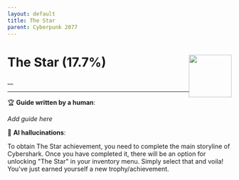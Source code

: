 ```yaml
---
layout: default
title: The Star
parent: Cyberpunk 2077
---
```


# The Star (17.7%) <img style="float: right;" src="https://cdn.cloudflare.steamstatic.com/steamcommunity/public/images/apps/1091500/96506dab554565fd3dc78446a6df17040b353f16.jpg" width="96" height="96">

__

***

:trophy: **Guide written by a human**:

_Add guide here_

:robot: **AI hallucinations**:

To obtain The Star achievement, you need to complete the main storyline of Cybershark. Once you have completed it, there will be an option for unlocking "The Star" in your inventory menu. Simply select that and voila! You've just earned yourself a new trophy/achievement.
